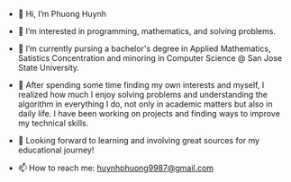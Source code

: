 - 👋 Hi, I’m Phuong Huynh
- 👀 I’m interested in programming, mathematics, and solving problems.
- 🌱 I’m currently pursing a bachelor's degree in Applied Mathematics, Satistics Concentration and minoring in Computer Science @ San Jose State University. 
- 💞️ After spending some time finding my own interests and myself, I realized how much I enjoy solving problems and understanding the algorithm in everything I do, not only in academic matters but also in daily life. I have been working on projects and finding ways to improve my technical skills.

- 🌱 Looking forward to learning and involving great sources for my educational journey!

- 📫 How to reach me: huynhphuong9987@gmail.com

<!---
PhuongHuynh9987/PhuongHuynh9987 is a ✨ special ✨ repository because its `README.md` (this file) appears on your GitHub profile.
You can click the Preview link to take a look at your changes.
--->
